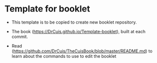 # Template for booklet


- This template is to be copied to create new booklet repository.

- The book (https://DrCuis.github.io/Template-booklet), built at each commit.
- Read (https://github.com/DrCuis/TheCuisBook/blob/master/README.md) to learn about the commands to use to edit the booklet
